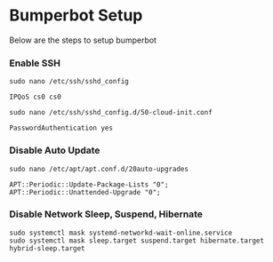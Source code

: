 # Bumperbot Setup
Below are the steps to setup bumperbot

### Enable SSH
```
sudo nano /etc/ssh/sshd_config
```
```
IPQoS cs0 cs0
```
```
sudo nano /etc/ssh/sshd_config.d/50-cloud-init.conf
```
```
PasswordAuthentication yes
```

### Disable Auto Update
```
sudo nano /etc/apt/apt.conf.d/20auto-upgrades
```
```
APT::Periodic::Update-Package-Lists "0";
APT::Periodic::Unattended-Upgrade "0";
```
### Disable Network Sleep, Suspend, Hibernate
```
sudo systemctl mask systemd-networkd-wait-online.service
sudo systemctl mask sleep.target suspend.target hibernate.target hybrid-sleep.target
```
